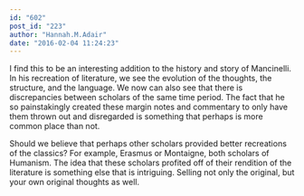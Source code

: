```yaml
---
id: "602"
post_id: "223"
author: "Hannah.M.Adair"
date: "2016-02-04 11:24:23"
---
```

I find this to be an interesting addition to the history and story of Mancinelli. In his recreation of literature, we see the evolution of the thoughts, the structure, and the language. We now can also see that there is discrepancies between scholars of the same time period. The fact that he so painstakingly created these margin notes and commentary to only have them thrown out and disregarded is something that perhaps is more common place than not. 




Should we believe that perhaps other scholars provided better recreations of the classics? For example, Erasmus or Montaigne, both scholars of Humanism. The idea that these scholars profited off of their rendition of the literature is something else that is intriguing. Selling not only the original, but your own original thoughts as well.
